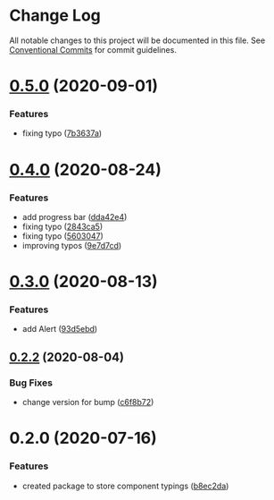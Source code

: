 # Change Log

All notable changes to this project will be documented in this file.
See [Conventional Commits](https://conventionalcommits.org) for commit guidelines.

# [0.5.0](https://github.com/juntossomosmais/venice/compare/@juntossomosmais/venice-types@0.4.0...@juntossomosmais/venice-types@0.5.0) (2020-09-01)


### Features

* fixing typo ([7b3637a](https://github.com/juntossomosmais/venice/commit/7b3637a25c6721bbe5e95510449d312f7012dea2))





# [0.4.0](https://github.com/juntossomosmais/venice/compare/@juntossomosmais/venice-types@0.3.0...@juntossomosmais/venice-types@0.4.0) (2020-08-24)


### Features

* add progress bar ([dda42e4](https://github.com/juntossomosmais/venice/commit/dda42e491d31fc446e492e229d5e82cf6e815616))
* fixing typo ([2843ca5](https://github.com/juntossomosmais/venice/commit/2843ca5bebf68c20e74c5da0a7c42c295540081e))
* fixing typo ([5603047](https://github.com/juntossomosmais/venice/commit/560304797253c5039ea2150b20ac055833d44252))
* improving typos ([9e7d7cd](https://github.com/juntossomosmais/venice/commit/9e7d7cd5211e44cfa5b100653e7760fac18d09cf))





# [0.3.0](https://github.com/juntossomosmais/venice/compare/@juntossomosmais/venice-types@0.2.2...@juntossomosmais/venice-types@0.3.0) (2020-08-13)


### Features

* add Alert ([93d5ebd](https://github.com/juntossomosmais/venice/commit/93d5ebde0181eb0d9389587af71266e84bc65cb2))





## [0.2.2](https://github.com/juntossomosmais/venice/compare/@juntossomosmais/venice-types@0.2.0...@juntossomosmais/venice-types@0.2.2) (2020-08-04)


### Bug Fixes

* change version for bump ([c6f8b72](https://github.com/juntossomosmais/venice/commit/c6f8b72c5f74ab662984a91589c0714165f3eb18))





# 0.2.0 (2020-07-16)


### Features

* created package to store component typings ([b8ec2da](https://github.com/juntossomosmais/venice/commit/b8ec2da5b3ead08cbfc8c5b2214f4818687b0f88))
